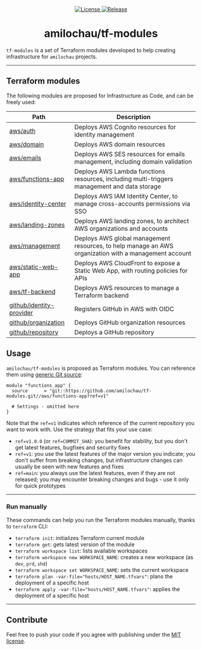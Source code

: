 <p align="center">
  <a href="https://github.com/amilochau/tf-modules/blob/main/LICENSE">
    <img src="https://img.shields.io/github/license/amilochau/tf-modules" alt="License">
  </a>
  <a href="https://github.com/amilochau/tf-modules/releases">
    <img src="https://img.shields.io/github/v/release/amilochau/tf-modules" alt="Release">
  </a>
</p>
<h1 align="center">
  amilochau/tf-modules
</h1>

`tf-modules` is a set of Terraform modules developed to help creating infrastructure for `amilochau` projects.

---

## Terraform modules

The following modules are proposed for Infrastructure as Code, and can be freely used:

| Path | Description |
| ---- | ----------- |
| [aws/auth](./aws/auth) | Deploys AWS Cognito resources for identity management |
| [aws/domain](./aws/domain) | Deploys AWS domain resources |
| [aws/emails](./aws/emails) | Deploys AWS SES resources for emails management, including domain validation |
| [aws/functions-app](./aws/functions-app) | Deploys AWS Lambda functions resources, including multi-triggers management and data storage |
| [aws/identity-center](./aws/identity-center) | Deploys AWS IAM Identity Center, to manage cross-accounts permissions via SSO |
| [aws/landing-zones](./aws/landing-zones) | Deploys AWS landing zones, to architect AWS organizations and accounts |
| [aws/management](./aws/management) | Deploys AWS global management resources, to help manage an AWS organization with a management account |
| [aws/static-web-app](./aws/static-web-app) | Deploys AWS CloudFront to expose a Static Web App, with routing policies for APIs |
| [aws/tf-backend](./aws/tf-backend) | Deploys AWS resources to manage a Terraform backend |
| [github/identity-provider](./github/identity-provider) | Registers GitHub in AWS with OIDC |
| [github/organization](./github/organization) | Deploys GitHub organization resources |
| [github/repository](./github/repository) | Deploys a GitHub repository |

## Usage

`amilochau/tf-modules` is proposed as Terraform modules. You can reference them using [generic Git source](https://developer.hashicorp.com/terraform/language/modules/sources#generic-git-repository):

```hcl
module "functions_app" {
  source      = "git::https://github.com/amilochau/tf-modules.git//aws/functions-app?ref=v1"

  # Settings - omitted here
}
```

Note that the `ref=v1` indicates which reference of the current repository you want to work with. Use the strategy that fits your use case:
- `ref=v1.0.0` (or `ref=COMMIT_SHA`): you benefit for stability, but you don't get latest features, bugfixes and security fixes
- `ref=v1`: you use the latest features of the major version you indicate; you don't suffer from breaking changes, but infrastructure changes can usually be seen with new features and fixes
- `ref=main`: you always use the latest features, even if they are not released; you may encounter breaking changes and bugs - use it only for quick prototypes

---

### Run manually

These commands can help you run the Terraform modules manually, thanks to `terraform` CLI:

- `terraform init`: initializes Terraform current module
- `terraform get`: gets latest version of the module
- `terraform workspace list`: lists available workspaces
- `terraform workspace new WORKSPACE_NAME`: creates a new workspace (as `dev`, `prd`, `shd`)
- `terraform workspace set WORKSPACE_NAME`: sets the current workspace
- `terraform plan -var-file="hosts/HOST_NAME.tfvars"`: plans the deployment of a specific host
- `terraform apply -var-file="hosts/HOST_NAME.tfvars"`: applies the deployment of a specific host

--- 

## Contribute

Feel free to push your code if you agree with publishing under the [MIT license](./LICENSE).
